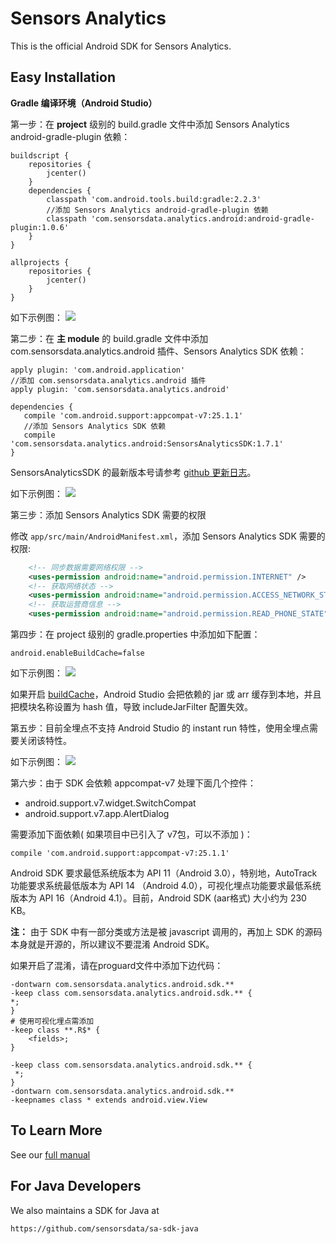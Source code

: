 # Sensors Analytics

This is the official Android SDK for Sensors Analytics.

## Easy Installation

 __Gradle 编译环境（Android Studio）__

第一步：在 **project** 级别的 build.gradle 文件中添加 Sensors Analytics android-gradle-plugin 依赖：

```android
buildscript {
    repositories {
        jcenter()
    }
    dependencies {
        classpath 'com.android.tools.build:gradle:2.2.3'
        //添加 Sensors Analytics android-gradle-plugin 依赖
        classpath 'com.sensorsdata.analytics.android:android-gradle-plugin:1.0.6'
    }
}

allprojects {
    repositories {
        jcenter()
    }
}
```

如下示例图：
![](https://github.com/sensorsdata/sa-sdk-android/blob/master/SensorsAnalyticsSDK/screenshots/android_sdk_autotrack_1.png)

第二步：在 **主 module** 的 build.gradle 文件中添加 com.sensorsdata.analytics.android 插件、Sensors Analytics SDK 依赖：

```android
apply plugin: 'com.android.application'
//添加 com.sensorsdata.analytics.android 插件
apply plugin: 'com.sensorsdata.analytics.android'

dependencies {
   compile 'com.android.support:appcompat-v7:25.1.1'
   //添加 Sensors Analytics SDK 依赖
   compile 'com.sensorsdata.analytics.android:SensorsAnalyticsSDK:1.7.1'
}
```
SensorsAnalyticsSDK 的最新版本号请参考 [github 更新日志](https://github.com/sensorsdata/sa-sdk-android/releases)。

如下示例图：
![](https://github.com/sensorsdata/sa-sdk-android/blob/master/SensorsAnalyticsSDK/screenshots/android_sdk_autotrack_2.png)

第三步：添加 Sensors Analytics SDK 需要的权限

修改 `app/src/main/AndroidManifest.xml`，添加 Sensors Analytics SDK 需要的权限:

```xml
	<!-- 同步数据需要网络权限 -->
    <uses-permission android:name="android.permission.INTERNET" />
    <!-- 获取网络状态 -->
    <uses-permission android:name="android.permission.ACCESS_NETWORK_STATE" />
    <!-- 获取运营商信息 -->
    <uses-permission android:name="android.permission.READ_PHONE_STATE" />
```

第四步：在 project 级别的 gradle.properties 中添加如下配置：

```android
android.enableBuildCache=false
```

如下示例图：
![](https://github.com/sensorsdata/sa-sdk-android/blob/master/SensorsAnalyticsSDK/screenshots/android_sdk_autotrack_5.png)

如果开启 [buildCache](https://developer.android.com/studio/build/build-cache.html)，Android Studio 会把依赖的 jar 或 arr 缓存到本地，并且把模块名称设置为 hash 值，导致 includeJarFilter 配置失效。

第五步：目前全埋点不支持 Android Studio 的 instant run 特性，使用全埋点需要关闭该特性。

如下示例图：
![](https://github.com/sensorsdata/sa-sdk-android/blob/master/SensorsAnalyticsSDK/screenshots/android_sdk_autotrack_4.png)

第六步：由于 SDK 会依赖 appcompat-v7 处理下面几个控件：

* android.support.v7.widget.SwitchCompat
* android.support.v7.app.AlertDialog

需要添加下面依赖( 如果项目中已引入了 v7包，可以不添加 )：

```android
compile 'com.android.support:appcompat-v7:25.1.1'
```

Android SDK 要求最低系统版本为 API 11（Android 3.0），特别地，AutoTrack功能要求系统最低版本为 API 14 （Android 4.0），可视化埋点功能要求最低系统版本为 API 16（Android 4.1）。目前，Android SDK (aar格式) 大小约为 230 KB。

**注：** 由于 SDK 中有一部分类或方法是被 javascript 调用的，再加上 SDK 的源码本身就是开源的，所以建议不要混淆 Android SDK。

如果开启了混淆，请在proguard文件中添加下边代码：

```
-dontwarn com.sensorsdata.analytics.android.sdk.**
-keep class com.sensorsdata.analytics.android.sdk.** {
*;
}
# 使用可视化埋点需添加
-keep class **.R$* {
    <fields>;
}

-keep class com.sensorsdata.analytics.android.sdk.** {
 *;
}
-dontwarn com.sensorsdata.analytics.android.sdk.**
-keepnames class * extends android.view.View

```

## To Learn More

See our [full manual](http://www.sensorsdata.cn/manual/android_sdk.html)

## For Java Developers

We also maintains a SDK for Java at 

    https://github.com/sensorsdata/sa-sdk-java

